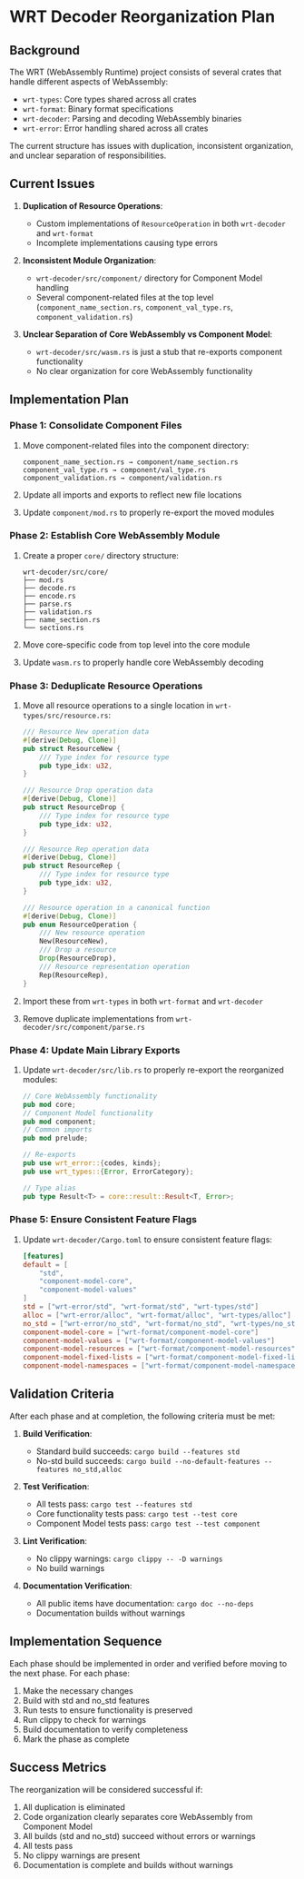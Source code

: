 # WRT Decoder Reorganization Plan

## Background

The WRT (WebAssembly Runtime) project consists of several crates that handle different aspects of WebAssembly:

- `wrt-types`: Core types shared across all crates
- `wrt-format`: Binary format specifications
- `wrt-decoder`: Parsing and decoding WebAssembly binaries
- `wrt-error`: Error handling shared across all crates

The current structure has issues with duplication, inconsistent organization, and unclear separation of responsibilities.

## Current Issues

1. **Duplication of Resource Operations**:
   - Custom implementations of `ResourceOperation` in both `wrt-decoder` and `wrt-format`
   - Incomplete implementations causing type errors

2. **Inconsistent Module Organization**:
   - `wrt-decoder/src/component/` directory for Component Model handling
   - Several component-related files at the top level (`component_name_section.rs`, `component_val_type.rs`, `component_validation.rs`)

3. **Unclear Separation of Core WebAssembly vs Component Model**:
   - `wrt-decoder/src/wasm.rs` is just a stub that re-exports component functionality
   - No clear organization for core WebAssembly functionality

## Implementation Plan

### Phase 1: Consolidate Component Files

1. Move component-related files into the component directory:
   
   ```
   component_name_section.rs → component/name_section.rs
   component_val_type.rs → component/val_type.rs
   component_validation.rs → component/validation.rs
   ```

2. Update all imports and exports to reflect new file locations

3. Update `component/mod.rs` to properly re-export the moved modules

### Phase 2: Establish Core WebAssembly Module

1. Create a proper `core/` directory structure:
   
   ```
   wrt-decoder/src/core/
   ├── mod.rs
   ├── decode.rs
   ├── encode.rs
   ├── parse.rs
   ├── validation.rs
   ├── name_section.rs
   └── sections.rs
   ```

2. Move core-specific code from top level into the core module

3. Update `wasm.rs` to properly handle core WebAssembly decoding

### Phase 3: Deduplicate Resource Operations

1. Move all resource operations to a single location in `wrt-types/src/resource.rs`:
   
   ```rust
   /// Resource New operation data
   #[derive(Debug, Clone)]
   pub struct ResourceNew {
       /// Type index for resource type
       pub type_idx: u32,
   }

   /// Resource Drop operation data
   #[derive(Debug, Clone)]
   pub struct ResourceDrop {
       /// Type index for resource type
       pub type_idx: u32,
   }

   /// Resource Rep operation data
   #[derive(Debug, Clone)]
   pub struct ResourceRep {
       /// Type index for resource type
       pub type_idx: u32,
   }

   /// Resource operation in a canonical function
   #[derive(Debug, Clone)]
   pub enum ResourceOperation {
       /// New resource operation
       New(ResourceNew),
       /// Drop a resource
       Drop(ResourceDrop),
       /// Resource representation operation
       Rep(ResourceRep),
   }
   ```

2. Import these from `wrt-types` in both `wrt-format` and `wrt-decoder`

3. Remove duplicate implementations from `wrt-decoder/src/component/parse.rs`

### Phase 4: Update Main Library Exports

1. Update `wrt-decoder/src/lib.rs` to properly re-export the reorganized modules:
   
   ```rust
   // Core WebAssembly functionality
   pub mod core;
   // Component Model functionality
   pub mod component;
   // Common imports
   pub mod prelude;

   // Re-exports
   pub use wrt_error::{codes, kinds};
   pub use wrt_types::{Error, ErrorCategory};

   // Type alias
   pub type Result<T> = core::result::Result<T, Error>;
   ```

### Phase 5: Ensure Consistent Feature Flags

1. Update `wrt-decoder/Cargo.toml` to ensure consistent feature flags:
   
   ```toml
   [features]
   default = [
       "std",
       "component-model-core",
       "component-model-values"
   ]
   std = ["wrt-error/std", "wrt-format/std", "wrt-types/std"]
   alloc = ["wrt-error/alloc", "wrt-format/alloc", "wrt-types/alloc"]
   no_std = ["wrt-error/no_std", "wrt-format/no_std", "wrt-types/no_std"]
   component-model-core = ["wrt-format/component-model-core"]
   component-model-values = ["wrt-format/component-model-values"]
   component-model-resources = ["wrt-format/component-model-resources"]
   component-model-fixed-lists = ["wrt-format/component-model-fixed-lists"]
   component-model-namespaces = ["wrt-format/component-model-namespaces"]
   ```

## Validation Criteria

After each phase and at completion, the following criteria must be met:

1. **Build Verification**:
   - Standard build succeeds: `cargo build --features std`
   - No-std build succeeds: `cargo build --no-default-features --features no_std,alloc`

2. **Test Verification**:
   - All tests pass: `cargo test --features std`
   - Core functionality tests pass: `cargo test --test core`
   - Component Model tests pass: `cargo test --test component`

3. **Lint Verification**:
   - No clippy warnings: `cargo clippy -- -D warnings`
   - No build warnings

4. **Documentation Verification**:
   - All public items have documentation: `cargo doc --no-deps`
   - Documentation builds without warnings

## Implementation Sequence

Each phase should be implemented in order and verified before moving to the next phase. For each phase:

1. Make the necessary changes
2. Build with std and no_std features
3. Run tests to ensure functionality is preserved
4. Run clippy to check for warnings
5. Build documentation to verify completeness
6. Mark the phase as complete

## Success Metrics

The reorganization will be considered successful if:

1. All duplication is eliminated
2. Code organization clearly separates core WebAssembly from Component Model
3. All builds (std and no_std) succeed without errors or warnings
4. All tests pass
5. No clippy warnings are present
6. Documentation is complete and builds without warnings 